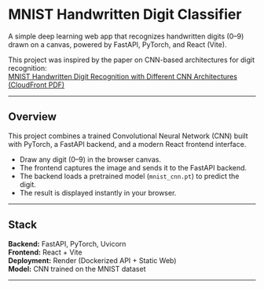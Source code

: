 # MNIST Handwritten Digit Classifier

A simple deep learning web app that recognizes handwritten digits (0–9) drawn on a canvas, powered by FastAPI, PyTorch, and React (Vite).

This project was inspired by the paper on CNN-based architectures for digit recognition:  
[MNIST Handwritten Digit Recognition with Different CNN Architectures (CloudFront PDF)](https://dif7uuh3zqcps.cloudfront.net/wp-content/uploads/sites/11/2021/01/17192613/MNIST-Handwritten-Digit-Recognition-with-Different-CNN-Architectures.pdf)

---

## Overview

This project combines a trained Convolutional Neural Network (CNN) built with PyTorch, a FastAPI backend, and a modern React frontend interface.

- Draw any digit (0–9) in the browser canvas.
- The frontend captures the image and sends it to the FastAPI backend.
- The backend loads a pretrained model (`mnist_cnn.pt`) to predict the digit.
- The result is displayed instantly in your browser.

---

## Stack

**Backend:** FastAPI, PyTorch, Uvicorn  
**Frontend:** React + Vite  
**Deployment:** Render (Dockerized API + Static Web)  
**Model:** CNN trained on the MNIST dataset  

---
